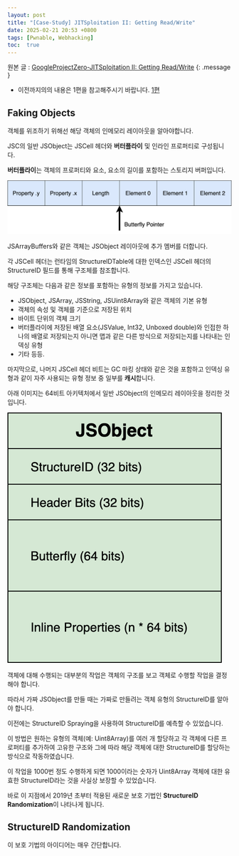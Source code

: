 ```yaml
---
layout: post
title: "[Case-Study] JITSploitation II: Getting Read/Write"
date: 2025-02-21 20:53 +0800
tags: [Pwnable, Webhacking]
toc:  true
---
```


원본 글 : [GoogleProjectZero-JITSploitation II: Getting Read/Write](https://googleprojectzero.blogspot.com/2020/09/jitsploitation-two.html)
{: .message }

- 이전까지의의 내용은 1편을 참고해주시기 바랍니다.
[1편](https://pdas0.github.io/2025/02/20/Case-Study-JITSploitation-I-A-JIT-Bug/)

## Faking Objects

객체를 위조하기 위해선 해당 객체의 인메모리 레이아웃을 알아야합니다.

JSC의 일반 JSObject는 JSCell 헤더와 **버터플라이** 및 인라인 프로퍼티로 구성됩니다.

**버터플라이**는 객체의 프로퍼티와 요소, 요소의 길이를 포함하는 스토리지 버퍼입니다.

![Layout of a JSC Butterfly in memory](https://raw.githubusercontent.com/Pdas0/Pdas0.github.io/refs/heads/main/_posts/JIT_BUG/2.png)

JSArrayBuffers와 같은 객체는 JSObject 레이아웃에 추가 멤버를 더합니다.

각 JSCell 헤더는 런타임의 StructurelDTable에 대한 인덱스인 JSCell 헤더의 StructureID 필드를 통해 구조체를 참조합니다.

해당 구조체는 다음과 같은 정보를 포함하는 유형의 정보를 가지고 있습니다.
- JSObject, JSArray, JSString, JSUint8Array와 같은 객체의 기본 유형
- 객체의 속성 및 객체를 기준으로 저장된 위치
- 바이트 단위의 객체 크기
- 버터플라이에 저장된 배열 요소(JSValue, Int32, Unboxed double)와 인접한 하나의 배열로 저장되는지 아니면 맵과 같은 다른 방식으로 저장되는지를 나타내는 인덱싱 유형
- 기타 등등.

마지막으로, 나머지 JSCell 헤더 비트는 GC 마킹 상태와 같은 것을 포함하고 인덱싱 유형과 같이 자주 사용되는 유형 정보 중 일부를 **캐시**합니다.

아래 이미지는 64비트 아키텍처에서 일반 JSObject의 인메모리 레이아웃을 정리한 것입니다.

![Layout of a JSC JSObject in memory](https://raw.githubusercontent.com/Pdas0/Pdas0.github.io/refs/heads/main/_posts/JIT_BUG/3.png)

객체에 대해 수행되는 대부분의 작업은 객체의 구조를 보고 객체로 수행할 작업을 결정해야 합니다.

따라서 가짜 JSObject를 만들 때는 가짜로 만들려는 객체 유형의 StructureID를 알아야 합니다.

이전에는 StructureID Spraying을 사용하여 StructureID를 예측할 수 있었습니다.

이 방법은 원하는 유형의 객체(예: Uint8Array)를 여러 개 할당하고 각 객체에 다른 프로퍼티를 추가하여 고유한 구조와 그에 따라 해당 객체에 대한 StructureID를 할당하는 방식으로 작동하였습니다.

이 작업을 1000번 정도 수행하게 되면 1000이라는 숫자가 Uint8Array 객체에 대한 유효한 StructureID라는 것을 사실상 보장할 수 있었습니다.

바로 이 지점에서 2019년 초부터 적용된 새로운 보호 기법인 **StructureID Randomization**이 나타나게 됩니다.

## StructureID Randomization

이 보호 기법의 아이디어는 매우 간단합니다.

